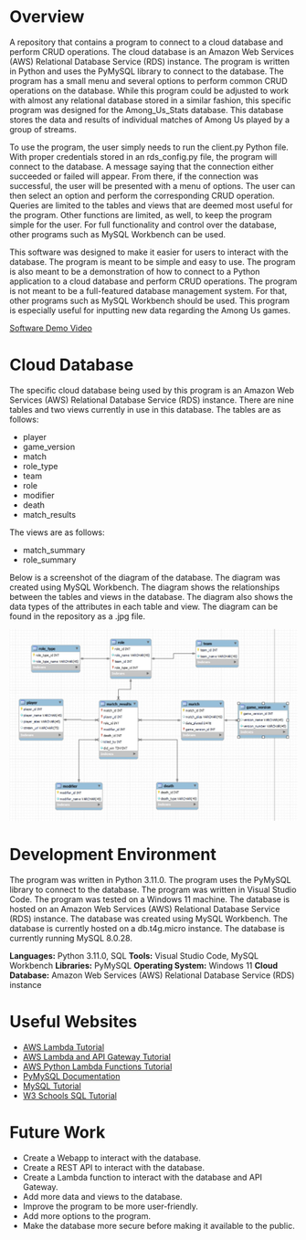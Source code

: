 # Overview

A repository that contains a program to connect to a cloud database and perform CRUD operations. The cloud database is an Amazon Web Services (AWS) Relational Database Service (RDS) instance. The program is written in Python and uses the PyMySQL library to connect to the database. The program has a small menu and several options to perform common CRUD operations on the database. While this program could be adjusted to work with almost any relational database stored in a similar fashion, this specific program was designed for the Among_Us_Stats database. This database stores the data and results of individual matches of Among Us played by a group of streams.

To use the program, the user simply needs to run the client.py Python file. With proper credentials stored in an rds_config.py file, the program will connect to the database. A message saying that the connection either succeeded or failed will appear. From there, if the connection was successful, the user will be presented with a menu of options. The user can then select an option and perform the corresponding CRUD operation. Queries are limited to the tables and views that are deemed most useful for the program. Other functions are limited, as well, to keep the program simple for the user. For full functionality and control over the database, other programs such as MySQL Workbench can be used.

This software was designed to make it easier for users to interact with the database. The program is meant to be simple and easy to use. The program is also meant to be a demonstration of how to connect to a Python application to a cloud database and perform CRUD operations. The program is not meant to be a full-featured database management system. For that, other programs such as MySQL Workbench should be used. This program is especially useful for inputting new data regarding the Among Us games.

[Software Demo Video](https://youtu.be/ieA1BLEBjRg)

# Cloud Database

The specific cloud database being used by this program is an Amazon Web Services (AWS) Relational Database Service (RDS) instance. There are nine tables and two views currently in use in this database.
The tables are as follows:

- player
- game_version
- match
- role_type
- team
- role
- modifier
- death
- match_results

The views are as follows:

- match_summary
- role_summary

Below is a screenshot of the diagram of the database. The diagram was created using MySQL Workbench. The diagram shows the relationships between the tables and views in the database. The diagram also shows the data types of the attributes in each table and view. The diagram can be found in the repository as a .jpg file.

![Database Diagram](./images/Database_Diagram.jpg)

# Development Environment

The program was written in Python 3.11.0. The program uses the PyMySQL library to connect to the database. The program was written in Visual Studio Code. The program was tested on a Windows 11 machine. The database is hosted on an Amazon Web Services (AWS) Relational Database Service (RDS) instance. The database was created using MySQL Workbench. The database is currently hosted on a db.t4g.micro instance. The database is currently running MySQL 8.0.28.

**Languages:** Python 3.11.0, SQL
**Tools:** Visual Studio Code, MySQL Workbench
**Libraries:** PyMySQL
**Operating System:** Windows 11
**Cloud Database:** Amazon Web Services (AWS) Relational Database Service (RDS) instance

# Useful Websites

- [AWS Lambda Tutorial](https://docs.aws.amazon.com/lambda/latest/dg/services-rds-tutorial.html)
- [AWS Lambda and API Gateway Tutorial](https://docs.aws.amazon.com/lambda/latest/dg/services-apigateway-tutorial.html#services-apigateway-tutorial-resource)
- [AWS Python Lambda Functions Tutorial](https://docs.aws.amazon.com/lambda/latest/dg/python-package.html)
- [PyMySQL Documentation](https://pymysql.readthedocs.io/en/latest/index.html)
- [MySQL Tutorial](https://www.mysqltutorial.org/mysql-basics/)
- [W3 Schools SQL Tutorial](https://www.w3schools.com/SQL/default.asp)

# Future Work

- Create a Webapp to interact with the database.
- Create a REST API to interact with the database.
- Create a Lambda function to interact with the database and API Gateway.
- Add more data and views to the database.
- Improve the program to be more user-friendly.
- Add more options to the program.
- Make the database more secure before making it available to the public.
